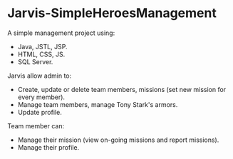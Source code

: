 # Jarvis-SimpleHeroesManagement

A simple management project using:
  - Java, JSTL, JSP.
  - HTML, CSS, JS.
  - SQL Server.

Jarvis allow admin to:
 - Create, update or delete team members, missions (set new mission for every member).
 - Manage team members, manage Tony Stark's armors.
 - Update profile.

Team member can:
 - Manage their mission (view on-going missions and report missions).
 - Manage their profile.

